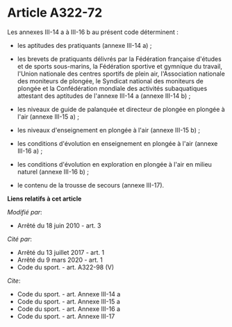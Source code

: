 # Article A322-72

Les annexes III-14 a à III-16 b au présent code déterminent :

- les aptitudes des pratiquants (annexe III-14 a) ;

- les brevets de pratiquants délivrés par la Fédération française d'études et de sports sous-marins, la Fédération sportive
et gymnique du travail, l'Union nationale des centres sportifs de plein air, l'Association nationale des moniteurs de
plongée, le Syndicat national des moniteurs de plongée et la Confédération mondiale des activités subaquatiques attestant des
aptitudes de l'annexe III-14 a (annexe III-14 b) ;

- les niveaux de guide de palanquée et directeur de plongée en plongée à l'air (annexe III-15 a) ;

- les niveaux d'enseignement en plongée à l'air (annexe III-15 b) ;

- les conditions d'évolution en enseignement en plongée à l'air (annexe III-16 a) ;

- les conditions d'évolution en exploration en plongée à l'air en milieu naturel (annexe III-16 b) ;

- le contenu de la trousse de secours (annexe III-17).

**Liens relatifs à cet article**

_Modifié par_:

  - Arrêté du 18 juin 2010 - art. 3

_Cité par_:

  - Arrêté du 13 juillet 2017 - art. 1
  - Arrêté du 9 mars 2020 - art. 1
  - Code du sport. - art. A322-98 (V)

_Cite_:

  - Code du sport. - art. Annexe III-14 a
  - Code du sport. - art. Annexe III-15 a
  - Code du sport. - art. Annexe III-16 a
  - Code du sport. - art. Annexe III-17
